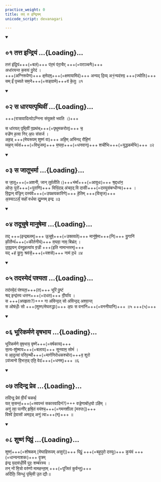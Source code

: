 ```yaml
---
practice_weight: 0
title: तत् त इन्द्रियम्
unicode_script: devanagari

---
```

<div class="js_include" includetitle="false" newlevelforh1="2" unfilled url="/vedAH_Rk/shAkalam/saMhitA/vishvAsa-prastutiH/01/103/01_tatta_indriyaM.md">
<details open><summary><h2>०१ तत्त इन्द्रियं ...{Loading}...</h2></summary>


तत्त॑ इंद्रि॒यं+++(=बलं)+++ प॑र॒मं प॑रा॒चैर् +++(=पराञ्चनैः)+++  
अधा॑रयन्त क॒वयः॑ पु॒रेदं ।  
+++(अग्निरूपेण)+++ क्ष॒मेदम्॒+++(=क्षमायामिदं)+++ अन्यद् दि॒व्य् अ१॒॑न्यद॑स्य॒ +++(ज्योतिः)+++  
सम् ईं॑ पृच्यते सम॒ने+++(=सङ्ग्रामे)+++व॑ के॒तुः ॥१ 

</details>
</div>
<div class="js_include" includetitle="false" newlevelforh1="2" unfilled url="/vedAH_Rk/shAkalam/saMhitA/vishvAsa-prastutiH/01/103/02_sa_dhArayatpRthivIM.md">
<details open><summary><h2>०२ स धारयत्पृथिवीं ...{Loading}...</h2></summary>


+++(रात्रावादित्योऽग्निना संयुक्तो भवति ।)+++

स धा॑रयत् पृथि॒वीं प॒प्रथ॑च्+++(=पृथुमकरोत्)+++ च॒  
वज्रे॑ण ह॒त्वा निर् अ॒पः स॑सर्ज ।  
अह॒न्न् +++(मेघरूपम् शुष्णं वा)+++ अहि॒म् अभि॑नद् रौहि॒णं  
व्यह॒न् व्यं॑सं+++(=विभुजम्)+++ म॒घवा॒+++(=धनवान्)+++ शची॑भिः+++(=युद्धकर्मभिः)+++ ॥२

</details>
</div>
<div class="js_include" includetitle="false" newlevelforh1="2" unfilled url="/vedAH_Rk/shAkalam/saMhitA/vishvAsa-prastutiH/01/103/03_sa_jAtUbharmA.md">
<details open><summary><h2>०३ स जातूभर्मा ...{Loading}...</h2></summary>


स जा॒तू+++(=अशनी, जान् तूर्वतीति।)+++भ॑र्मा+++(=आयुधः)+++ श्र॒द्दधा॑न॒  
ओजः॒ पुरो॑+++(=पुराणि)+++ विभिं॒दन्न् अ॑चर॒द् वि दासीः॑+++(=दस्युसंबन्धीन्यः)+++ ।  
वि॒द्वान् व॑ज्रि॒न् दस्य॑वे+++(=उपक्षयकारिणे)+++ हे॒तिम् +++(विसृज)+++  
अ॒स्याऽऽर्यं॒ सहो॑ वर्धया द्यु॒म्नम् इन्द्र ॥३

</details>
</div>
<div class="js_include" includetitle="false" newlevelforh1="2" unfilled url="/vedAH_Rk/shAkalam/saMhitA/vishvAsa-prastutiH/01/103/04_tadUchuShe_mAnuShemA.md">
<details open><summary><h2>०४ तदूचुषे मानुषेमा ...{Loading}...</h2></summary>


तद् +++(इन्द्रबलम्)+++ ऊ॒चुषे॒+++(=उक्तवते)+++ मानु॑षे॒मा+++(नि)+++ यु॒गानि॑  
की॒र्तेन्यं॑+++(=कीर्तनीयं)+++ म॒घवा॒ नाम॒ बिभ्र॑त् ।  
उ॒प॒प्र॒यन् द॑स्यु॒हत्या॑य व॒ज्री +++(इति नामान्तरम्)+++  
यद् +ह॑ सू॒नुः श्रव॑से॒+++(=यशसे)+++ नाम॑ द॒धे ॥४

</details>
</div>
<div class="js_include" includetitle="false" newlevelforh1="2" unfilled url="/vedAH_Rk/shAkalam/saMhitA/vishvAsa-prastutiH/01/103/05_tadasyedaM_pashyatA.md">
<details open><summary><h2>०५ तदस्येदं पश्यता ...{Loading}...</h2></summary>


तद॑स्ये॒दं प॑श्यता॒+++(त)+++ भूरि॑ पु॒ष्टं  
श्रद् इन्द्र॑स्य धत्तन+++(=दधत)+++ वी॒र्या॑य ।  
स +++(अपहृताः?)+++ गा अ॑विन्द॒त् सो अ॑विन्द॒द् अश्वा॒न्त्  
स ओष॑धीः॒ सो +++(शुष्ण/मेघरुद्धाः)+++ अ॒पः स वना॑नि+++(=वननीयानि)+++ ॥५ +++(५)+++

</details>
</div>
<div class="js_include" includetitle="false" newlevelforh1="2" unfilled url="/vedAH_Rk/shAkalam/saMhitA/vishvAsa-prastutiH/01/103/06_bhUrikarmaNe_vRShabhAya.md">
<details open><summary><h2>०६ भूरिकर्मणे वृषभाय ...{Loading}...</h2></summary>


भूरि॑कर्मणे वृष॒भाय॒ वृष्णे॑+++(=वर्षकाय)+++  
स॒त्य-शु॑ष्माय+++(=बलाय)+++ सुनवाम॒ सोमं॑ ।  
य आ॒दृत्या॑ परिप॒न्थी+++(=मार्गनिरोधकश्चोर)+++व॒ शूरो  
ऽय॑ज्वनो वि॒भज॒न्न् एति॒ वेदः॑+++(=धनम्)+++ ॥६

</details>
</div>
<div class="js_include" includetitle="false" newlevelforh1="2" unfilled url="/vedAH_Rk/shAkalam/saMhitA/vishvAsa-prastutiH/01/103/07_tadindra_preva.md">
<details open><summary><h2>०७ तदिन्द्र प्रेव ...{Loading}...</h2></summary>


तदि॑न्द्र॒ प्रेव॑ वी॒र्यं॑ चकर्थ॒  
यत् स॒सन्तं॒+++(=स्वपन्तं सकारवादिनं?)+++ वज्रे॒णाबो॑ध॒यो ऽहि॑म् ।  
अनु॑ त्वा॒ पत्नी॑र् हृषि॒तं वय॑श्च॒+++(=गमनशीला [मरुतः])+++  
विश्वे॑ दे॒वासो॑ अमद॒न्न् अनु॑ त्वा+++(म्)+++ ॥

</details>
</div>
<div class="js_include" includetitle="false" newlevelforh1="2" unfilled url="/vedAH_Rk/shAkalam/saMhitA/vishvAsa-prastutiH/01/103/08_shuShNaM_pipruM.md">
<details open><summary><h2>०८ शुष्णं पिप्रुं ...{Loading}...</h2></summary>


शुष्णं॒+++(=शोषकम् [मेघाहिरूपम् असुरं])+++ पिप्रुं॒ +++(=बहुपुरो दस्युः)+++ कुय॑वं +++(=धान्यनाशकः)+++ वृ॒त्रम्  
इ॑न्द्र य॒दाव॑धी॒र्वि पुरः॒ शम्ब॑रस्य ।  
तन् नो॑ मि॒त्रो वरु॑णो मामहन्ता॒म् +++(=पूजितं कुर्वन्तु)+++  
अदि॑तिः॒ सिन्धुः॑ पृथि॒वी उ॒त द्यौः॥

</details>
</div>